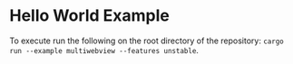 # Hello World Example

To execute run the following on the root directory of the repository:
`cargo run --example multiwebview --features unstable`.
